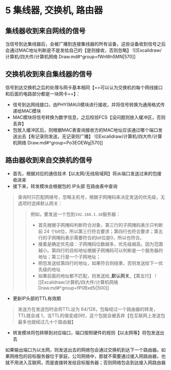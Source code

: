 # 5 集线器, 交换机, 路由器

## 集线器收到来自网线的信号

当信号到达集线器后，会被广播到连接集线器的所有设备，这些设备收到信号之后会通过MAC地址判断是不是发给自己的【是则接收，否则忽略】 !\[\[Excalidraw/计算机/四大件/计算机网络 Draw.md#^group=fWnWn5MN|570]]

## 交换机收到来自集线器的信号

信号到达交换机之后的处理与网卡基本相同【==可以认为交换机的每个网线接口和后面的电路部分都是一块网卡==】：

* 信号到达网线接口，由PHY(MAU)模块进行接收，并将信号转换为通用格式传递给MAC模块
* MAC模块将信号转换为数字信息，之后校验FCS【没问题则放入缓冲区，否则丢弃】
* 包放入缓冲区后，则根据MAC表查询接收方的MAC地址应该通过哪个端口发送出去【有记录则发送，无记录则广播】 !\[\[Excalidraw/计算机/四大件/计算机网络 Draw.md#^group=Po3EOEWg|570]]

## 路由器收到来自交换机的信号

* 首先，根据对应的通信技术【以太网/无线局域网】将从端口发送过来的包接收进来
* 接下来，转发模块会根据包的 IP头部 在路由表中查询

> 查询时只匹配网络号，忽略主机号，根据子网掩码来决定发送的优先级，无选项时选择默认网关：
>
> > 例如，要发送一个包到`192.168.1.10`服务器：
> >
> > * 首先根据子网掩码判断符合对象，第三行的子网掩码表示只判断前 24 个bit位，所以第三行符合要求；第四行也符合要求；第五行的子网掩码表示需要符合的bit位是0，所以也符合。
> > * 接着是确定优先级：子网掩码位数越多，优先级越高，因为范围越小。第四行的目标地址根据子网掩码可以判断是一个服务器的地址；第三行是一个子网地址；
> > * 把包发送给第四行的地址，如果符合则结束，否则发送给下一优先级的地址
> > * 如果前面的地址都不匹配，则发送给_**默认网关**_【第五行】 !\[\[Excalidraw/计算机/四大件/计算机网络 Draw.md#^group=fP0Bxd5i|500]]

* 更新IP头部的TTL有效期

> 发送方在发送包时会将TTL设为 64/128，包每经过一个路由器的转发，TTL就会减 1，当TTL的值变成0时，这个包就会被丢弃【在互联网上发送包最多也就经过几十个路由器】

* 转发模块将包转移到对应端口，端口按照硬件的规则【以太网等】将包发送出去

如果输出端口为以太网，则发送出去的网络包会通过交换机到达下一个路由器。如果网络包的目标服务器位于家庭，公司网络中，那就不需要通过接入网路由器，也就不用进入互联网，而是直接转发给目标服务器；否则网络包会到达接入网路由器
